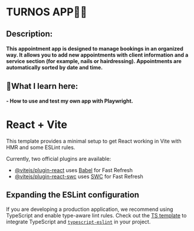 # TURNOS APP💅🏻

<H2>Description:</H2>
<h4>This appointment app is designed to manage bookings in an organized way. It allows you to add new appointments with client information and a service section (for example, nails or hairdressing). Appointments are automatically sorted by date and time.</h4>

<h2>🧠What I learn here:</h2>
<h4>- How to use and test my own app with Playwright.</h4>


# React + Vite

This template provides a minimal setup to get React working in Vite with HMR and some ESLint rules.

Currently, two official plugins are available:

- [@vitejs/plugin-react](https://github.com/vitejs/vite-plugin-react/blob/main/packages/plugin-react/README.md) uses [Babel](https://babeljs.io/) for Fast Refresh
- [@vitejs/plugin-react-swc](https://github.com/vitejs/vite-plugin-react-swc) uses [SWC](https://swc.rs/) for Fast Refresh

## Expanding the ESLint configuration

If you are developing a production application, we recommend using TypeScript and enable type-aware lint rules. Check out the [TS template](https://github.com/vitejs/vite/tree/main/packages/create-vite/template-react-ts) to integrate TypeScript and [`typescript-eslint`](https://typescript-eslint.io) in your project.
